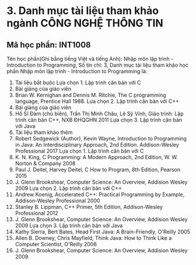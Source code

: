 # 3. Danh mục tài liệu tham khảo ngành CÔNG NGHỆ THÔNG TIN
## Mã học phần: INT1008
Tên học phần(Ghi bằng tiếng Việt và tiếng Anh): Nhập môn lập trình - Introduction to Programming, Số tín chỉ: 3, Danh mục tài liệu tham khảo học phần Nhập môn lập trình - Introduction to Programming là:
1. Tài liệu bắt buộc
Lựa chọn 1. Lập trình căn bản với C
1. Bài giảng của giáo viên
2. Brian W. Kernighan and Dennis M. Ritchie, The C programming language, Prentice Hall 1988.
Lựa chọn 2. Lập trình căn bản với C++
1. Bài giảng của giáo viên
2. Hồ Sĩ Đàm (chủ biên), Trần Thị Minh Châu, Lê Sỹ Vinh, Giáo trình: Lập trình căn bản C++, NXB ĐHQGHN 2011
Lựa chọn 3. Lập trình căn bản với Java
2. Tài liệu tham khảo thêm
1. Robert Sedgewick (Author), Kevin Wayne, Introduction to Programming in Java: An Interdisciplinary Approach, 2nd Edition. Addison-Wesley Professional 2017
Lựa chọn 1. Lập trình căn bản với C
1. K. N. King, C Programming: A Modern Approach, 2nd Edition, W. W. Norton & Company 2008
2. Paul J. Deitel, Harvey Deitel, C How to Program, 8th Edition, Pearson 2015
3. J. Glenn Brookshear, Computer Science: An Overview, Addision Wesley 2009
Lựa chọn 2. Lập trình căn bản với C++
1. Andrew Koenig, Accelerated C++: Practical Programming by Example, Addison-Wesley Professional 2000
2. Stanley B. Lippman, C++ Primer, 5th Edition, Addison-Wesley Professional 2012
3. J. Glenn Brookshear, Computer Science: An Overview, Addision Wesley 2009
Lựa chọn 3. Lập trình căn bản với Java
1. Kathy Sierra, Bert Bates, Head First Java: A Brain-Friendly, O'Reilly 2005
2. Allen B. Downey, Chris Mayfield, Think Java: How to Think Like a Computer Scientist, O'Reilly 2006
3. J. Glenn Brookshear, Computer Science: An Overview, Addision Wesley 2009
